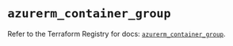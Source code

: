 # `azurerm_container_group`

Refer to the Terraform Registry for docs: [`azurerm_container_group`](https://registry.terraform.io/providers/hashicorp/azurerm/3.92.0/docs/resources/container_group).
